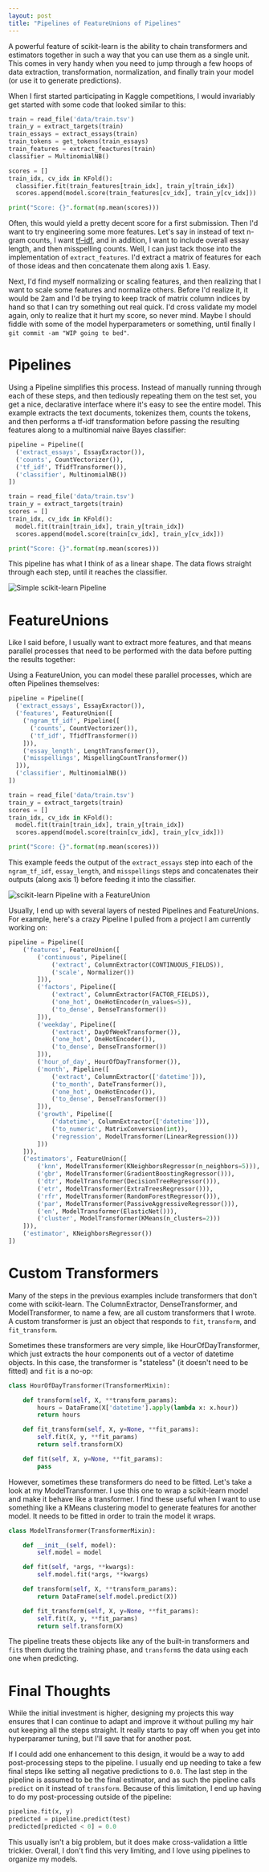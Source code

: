 ```yaml
---
layout: post
title: "Pipelines of FeatureUnions of Pipelines"
---
```


A powerful feature of scikit-learn is the ability to chain transformers and estimators together in such a way that you can use them as a single unit. This comes in very handy when you need to jump through a few hoops of data extraction, transformation, normalization, and finally train your model (or use it to generate predictions). 

When I first started participating in Kaggle competitions, I would invariably get started with some code that looked similar to this:

```python
train = read_file('data/train.tsv')
train_y = extract_targets(train)
train_essays = extract_essays(train)
train_tokens = get_tokens(train_essays)
train_features = extract_feactures(train)
classifier = MultinomialNB()

scores = []
train_idx, cv_idx in KFold():
  classifier.fit(train_features[train_idx], train_y[train_idx])
  scores.append(model.score(train_features[cv_idx], train_y[cv_idx]))

print("Score: {}".format(np.mean(scores)))
```

Often, this would yield a pretty decent score for a first submission. Then I'd want to try engineering some more features. Let's say in instead of text n-gram counts, I want [tf–idf][1], and in addition, I want to include overall essay length, and then misspelling counts. Well, I can just tack those into the implementation of `extract_features`. I'd extract a matrix of features for each of those ideas and then concatenate them along axis 1. Easy.

Next, I'd find myself normalizing or scaling features, and then realizing that I want to scale some features and normalize others. Before I'd realize it, it would be 2am and I'd be trying to keep track of matrix column indices by hand so that I can try something out real quick. I'd cross validate my model again, only to realize that it hurt my score, so never mind. Maybe I should fiddle with some of the model hyperparameters or something, until finally I `git commit -am "WIP going to bed"`.

# Pipelines

Using a Pipeline simplifies this process. Instead of manually running through each of these steps, and then tediously repeating them on the test set, you get a nice, declarative interface where it's easy to see the entire model. This example extracts the text documents, tokenizes them, counts the tokens, and then performs a tf-idf transformation before passing the resulting features along to a multinomial naive Bayes classifier:

```python
pipeline = Pipeline([
  ('extract_essays', EssayExractor()),
  ('counts', CountVectorizer()),
  ('tf_idf', TfidfTransformer()),
  ('classifier', MultinomialNB())
])

train = read_file('data/train.tsv')
train_y = extract_targets(train)
scores = []
train_idx, cv_idx in KFold():
  model.fit(train[train_idx], train_y[train_idx])
  scores.append(model.score(train[cv_idx], train_y[cv_idx]))

print("Score: {}".format(np.mean(scores)))
```

This pipeline has what I think of as a linear shape. The data flows straight through each step, until it reaches the classifier.

![Simple scikit-learn Pipeline](/images/pipelines-of-featureunions-of-pipelines/simple-pipeline.svg)

# FeatureUnions

Like I said before, I usually want to extract more features, and that means parallel processes that need to be performed with the data before putting the results together:

Using a FeatureUnion, you can model these parallel processes, which are often Pipelines themselves:

```python
pipeline = Pipeline([
  ('extract_essays', EssayExractor()),
  ('features', FeatureUnion([
    ('ngram_tf_idf', Pipeline([
      ('counts', CountVectorizer()),
      ('tf_idf', TfidfTransformer())
    ])),
    ('essay_length', LengthTransformer()),
    ('misspellings', MispellingCountTransformer())
  ])),
  ('classifier', MultinomialNB())
])

train = read_file('data/train.tsv')
train_y = extract_targets(train)
scores = []
train_idx, cv_idx in KFold():
  model.fit(train[train_idx], train_y[train_idx])
  scores.append(model.score(train[cv_idx], train_y[cv_idx]))

print("Score: {}".format(np.mean(scores)))
```

This example feeds the output of the `extract_essays` step into each of the `ngram_tf_idf`, `essay_length`, and `misspellings` steps and concatenates their outputs (along axis 1) before feeding it into the classifier.

![scikit-learn Pipeline with a FeatureUnion](/images/pipelines-of-featureunions-of-pipelines/featureunion-pipelines.svg)

Usually, I end up with several layers of nested Pipelines and FeatureUnions. For example, here's a crazy Pipeline I pulled from a project I am currently working on:

```python
pipeline = Pipeline([
    ('features', FeatureUnion([
        ('continuous', Pipeline([
            ('extract', ColumnExtractor(CONTINUOUS_FIELDS)),
            ('scale', Normalizer())
        ])),
        ('factors', Pipeline([
            ('extract', ColumnExtractor(FACTOR_FIELDS)),
            ('one_hot', OneHotEncoder(n_values=5)),
            ('to_dense', DenseTransformer())
        ])),
        ('weekday', Pipeline([
            ('extract', DayOfWeekTransformer()),
            ('one_hot', OneHotEncoder()),
            ('to_dense', DenseTransformer())
        ])),
        ('hour_of_day', HourOfDayTransformer()),
        ('month', Pipeline([
            ('extract', ColumnExtractor(['datetime'])),
            ('to_month', DateTransformer()),
            ('one_hot', OneHotEncoder()),
            ('to_dense', DenseTransformer())
        ])),
        ('growth', Pipeline([
            ('datetime', ColumnExtractor(['datetime'])),
            ('to_numeric', MatrixConversion(int)),
            ('regression', ModelTransformer(LinearRegression()))
        ]))
    ])),
    ('estimators', FeatureUnion([
        ('knn', ModelTransformer(KNeighborsRegressor(n_neighbors=5))),
        ('gbr', ModelTransformer(GradientBoostingRegressor())),
        ('dtr', ModelTransformer(DecisionTreeRegressor())),
        ('etr', ModelTransformer(ExtraTreesRegressor())),
        ('rfr', ModelTransformer(RandomForestRegressor())),
        ('par', ModelTransformer(PassiveAggressiveRegressor())),
        ('en', ModelTransformer(ElasticNet())),
        ('cluster', ModelTransformer(KMeans(n_clusters=2)))
    ])),
    ('estimator', KNeighborsRegressor())
])
```

# Custom Transformers

Many of the steps in the previous examples include transformers that don't come with scikit-learn. The ColumnExtractor, DenseTransformer, and ModelTransformer, to name a few, are all custom transformers that I wrote. A custom transformer is just an object that responds to `fit`, `transform`, and `fit_transform`.

Sometimes these transformers are very simple, like HourOfDayTransformer, which just extracts the hour components out of a vector of datetime objects. In this case, the transformer is "stateless" (it doesn't need to be fitted) and `fit` is a no-op:

```python
class HourOfDayTransformer(TransformerMixin):

    def transform(self, X, **transform_params):
        hours = DataFrame(X['datetime'].apply(lambda x: x.hour))
        return hours

    def fit_transform(self, X, y=None, **fit_params):
        self.fit(X, y, **fit_params)
        return self.transform(X)

    def fit(self, X, y=None, **fit_params):
        pass
```

However, sometimes these transformers do need to be fitted. Let's take a look at my ModelTransformer. I use this one to wrap a scikit-learn model and make it behave like a transformer. I find these useful when I want to use something like a KMeans clustering model to generate features for another model. It needs to be fitted in order to train the model it wraps.


```python
class ModelTransformer(TransformerMixin):

    def __init__(self, model):
        self.model = model

    def fit(self, *args, **kwargs):
        self.model.fit(*args, **kwargs)

    def transform(self, X, **transform_params):
        return DataFrame(self.model.predict(X))

    def fit_transform(self, X, y=None, **fit_params):
        self.fit(X, y, **fit_params)
        return self.transform(X)
```

The pipeline treats these objects like any of the built-in transformers and `fit`s them during the training phase, and `transform`s the data using each one when predicting.

# Final Thoughts

While the initial investment is higher, designing my projects this way ensures that I can continue to adapt and improve it without pulling my hair out keeping all the steps straight. It really starts to pay off when you get into hyperparamer tuning, but I'll save that for another post.

If I could add one enhancement to this design, it would be a way to add post-processing steps to the pipeline. I usually end up needing to take a few final steps like setting all negative predictions to `0.0`. The last step in the pipeline is assumed to be the final estimator, and as such the pipeline calls `predict` on it instead of `transform`. Because of this limitation, I end up having to do my post-processing outside of the pipeline:

```python
pipeline.fit(x, y)
predicted = pipeline.predict(test)
predicted[predicted < 0] = 0.0
```

This usually isn't a big problem, but it does make cross-validation a little trickier. Overall, I don't find this very limiting, and I love using pipelines to organize my models.

[1]: http://en.wikipedia.org/wiki/Tf%E2%80%93idf
